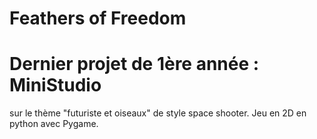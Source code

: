 # Feathers of Freedom
# Dernier projet de 1ère année : MiniStudio
sur le thème "futuriste et oiseaux" de style space shooter.
Jeu en 2D en python avec Pygame.
